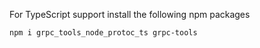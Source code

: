For TypeScript support install the following npm packages
```
npm i grpc_tools_node_protoc_ts grpc-tools
```